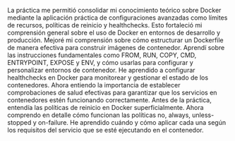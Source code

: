 La práctica me permitió consolidar mi conocimiento teórico sobre Docker mediante la aplicación práctica de configuraciones avanzadas como límites de recursos, políticas de reinicio y healthchecks. Esto fortaleció mi comprensión general sobre el uso de Docker en entornos de desarrollo y producción. Mejoré mi comprensión sobre cómo estructurar un Dockerfile de manera efectiva para construir imágenes de contenedor. Aprendí sobre las instrucciones fundamentales como FROM, RUN, COPY, CMD, ENTRYPOINT, EXPOSE y ENV, y cómo usarlas para configurar y personalizar entornos de contenedor. He aprendido a configurar healthchecks en Docker para monitorear y gestionar el estado de los contenedores. Ahora entiendo la importancia de establecer comprobaciones de salud efectivas para garantizar que los servicios en contenedores estén funcionando correctamente. Antes de la práctica, entendía las políticas de reinicio en Docker superficialmente. Ahora comprendo en detalle cómo funcionan las políticas no, always, unless-stopped y on-failure. He aprendido cuándo y cómo aplicar cada una según los requisitos del servicio que se esté ejecutando en el contenedor.
